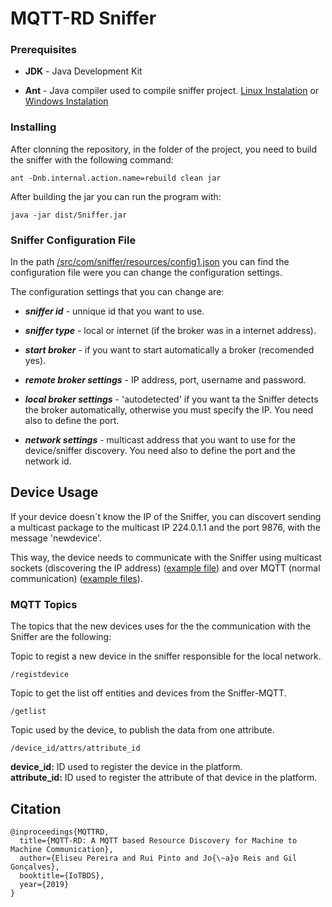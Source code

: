 # MQTT-RD Sniffer

### Prerequisites

* **JDK** - Java Development Kit

* **Ant** - Java compiler used to compile sniffer project. [Linux Instalation](https://docs.wso2.com/display/ESB450/Installing+Apache+Ant+on+Linux) or [Windows Instalation](https://www.mkyong.com/ant/how-to-install-apache-ant-on-windows/)

### Installing

After clonning the repository, in the folder of the project, you need to build the sniffer with the following command:
```
ant -Dnb.internal.action.name=rebuild clean jar
```

After building the jar you can run the program with:
```
java -jar dist/Sniffer.jar
```

### Sniffer Configuration File

In the path [/src/com/sniffer/resources/config1.json](/src/com/sniffer/resources/config1.json) you can find the configuration file were you can change the configuration settings.

The configuration settings that you can change are:

* ***sniffer id*** - unnique id that you want to use.

* ***sniffer type*** - local or internet (if the broker was in a internet address).

* ***start broker*** - if you want to start automatically a broker (recomended yes).

* ***remote broker settings*** - IP address, port, username and password.

* ***local broker settings*** - 'autodetected' if you want ta the Sniffer detects the broker automatically, otherwise you must specify the IP. You need also to define the port.

* ***network settings*** - multicast address that you want to use for the device/sniffer discovery. You need also to define the port and the network id.

## Device Usage

If your device doesn´t know the IP of the Sniffer, you can discovert sending a multicast package to the multicast IP 224.0.1.1 and the port 9876, with the message 'newdevice'.

This way, the device needs to communicate with the Sniffer using multicast sockets (discovering the IP address) ([example file](/src/com/sniffer/udp/CheckNetworkThread.java)) and over MQTT (normal communication) ([example files](/src/com/sniffer/mqtt)). 

### MQTT Topics

The topics that the new devices uses for the the communication with the Sniffer are the following:

<!-- Topic to regist a public entity (sniffer) or a new device in the others entities (sniffers). -->

Topic to regist a new device in the sniffer responsible for the local network.
```
/registdevice
```  

Topic to get the list off entities and devices from the Sniffer-MQTT.
```
/getlist
```
  
<!-- Topic that devices use to get all topics that they can subscribe. -->
  
Topic used by the device, to publish the data from one attribute.
```
/device_id/attrs/attribute_id
```

**device_id:** ID used to register the device in the platform.  
**attribute_id:** ID used to register the attribute of that device in the platform.

## Citation

```
@inproceedings{MQTTRD,
  title={MQTT-RD: A MQTT based Resource Discovery for Machine to Machine Communication},
  author={Eliseu Pereira and Rui Pinto and Jo{\~a}o Reis and Gil Gonçalves},
  booktitle={IoTBDS},
  year={2019}
}
```
